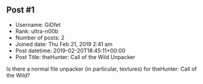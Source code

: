 ## Post #1
- Username: GiDfet
- Rank: ultra-n00b
- Number of posts: 2
- Joined date: Thu Feb 21, 2019 2:41 am
- Post datetime: 2019-02-20T18:45:11+00:00
- Post Title: theHunter: Call of the Wild Unpacker

Is there a normal file unpacker (in particular, textures) for theHunter: Call of the Wild?
